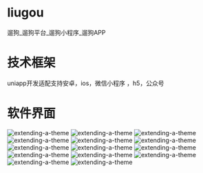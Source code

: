 # liugou
遛狗_遛狗平台_遛狗小程序_遛狗APP

# 技术框架

uniapp开发适配支持安卓，ios，微信小程序 ，h5，公众号

# 软件界面

![extending-a-theme](/01.png)
![extending-a-theme](/02.png)
![extending-a-theme](/03.png)
![extending-a-theme](/04.png)
![extending-a-theme](/05.png)
![extending-a-theme](/06.png)
![extending-a-theme](/07.png)
![extending-a-theme](/08.png)
![extending-a-theme](/09.png)
![extending-a-theme](/10.png)
![extending-a-theme](/11.png)
![extending-a-theme](/12.png)
![extending-a-theme](/13.png)
![extending-a-theme](/xiaomage.jpg)



